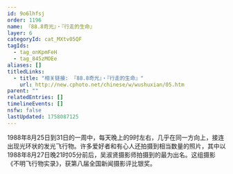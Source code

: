 ```yaml
---
id: 9o6lhfsj
order: 1196
name: 『88.8奇光』・『行走的生命』
layer: 6
categoryId: cat_MXtv05QF
tagIds:
  - tag_onKpmFeH
  - tag_845zMOEe
aliases: []
titledLinks:
  - title: "相关链接: 『88.8奇光』・『行走的生命』"
    url: http://new.cphoto.net/chinese/w/wushuxian/05.htm
parent: ""
relatedEntries: []
timelineEvents: []
nsfw: false
lastUpdated: 1758087125
---
```


1988年8月25日到31日的一周中，每天晚上的9时左右，几乎在同一方向上，接连出现光环状的发光飞行物。许多爱好者和有心人还拍摄到相当数量的照片，其中以1988年8月27日晚21时05分前后，吴淑贤摄影师拍摄到的最为出名。这组摄影《不明飞行物实录》，获第八届全国新闻摄影评比银奖。